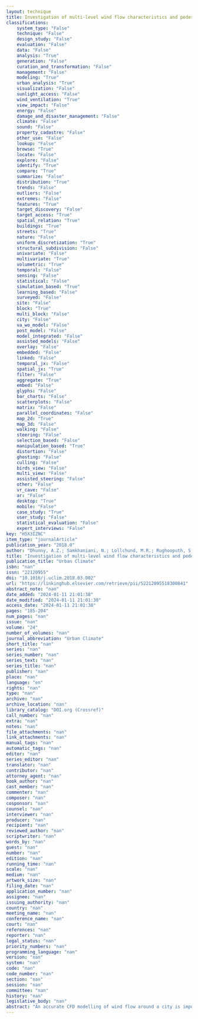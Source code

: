 ```yaml
---
layout: technique
title: Investigation of multi-level wind flow characteristics and pedestrian comfort in a tropical city
classifications:
    system_type: "False"
    technique: "False"
    design_study: "False"
    evaluation: "False"
    data: "False"
    analysis: "True"
    generation: "False"
    curation_and_transformation: "False"
    management: "False"
    modeling: "True"
    urban_analysis: "True"
    visualization: "False"
    sunlight_access: "False"
    wind_ventilation: "True"
    view_impact: "False"
    energy: "False"
    damage_and_disaster_management: "False"
    climate: "False"
    sound: "False"
    property_cadastre: "False"
    other_use: "False"
    lookup: "False"
    browse: "True"
    locate: "False"
    explore: "False"
    identify: "True"
    compare: "True"
    summarize: "False"
    distribution: "True"
    trends: "False"
    outliers: "False"
    extremes: "False"
    features: "True"
    target_discovery: "False"
    target_access: "True"
    spatial_relation: "True"
    buildings: "True"
    streets: "True"
    nature: "False"
    uniform_discretization: "True"
    structural_subdivision: "False"
    univariate: "False"
    multivariate: "True"
    volumetric: "True"
    temporal: "False"
    sensing: "False"
    statistical: "False"
    simulation_based: "True"
    learning_based: "False"
    surveyed: "False"
    site: "False"
    block: "True"
    multi_block: "False"
    city: "False"
    va_wo_model: "False"
    post_model: "False"
    model_integrated: "False"
    assisted_models: "False"
    overlay: "False"
    embedded: "False"
    linked: "False"
    temporal_jx: "False"
    spatial_jx: "True"
    filter: "False"
    aggregate: "True"
    embed: "False"
    glyphs: "False"
    bar_charts: "False"
    scatterplots: "False"
    matrix: "False"
    parallel_coordinates: "False"
    map_2d: "True"
    map_3d: "False"
    walking: "False"
    steering: "False"
    selection_based: "False"
    manipulation_based: "True"
    distortion: "False"
    ghosting: "False"
    culling: "False"
    birds_view: "False"
    multi_view: "False"
    assisted_steering: "False"
    other: "False"
    vr_cave: "False"
    ar: "False"
    desktop: "True"
    mobile: "False"
    case_study: "True"
    user_study: "False"
    statistical_evaluation: "False"
    expert_interviews: "False"
key: "H5X3IZNC"
item_type: "journalArticle"
publication_year: "2018.0"
author: "Dhunny, A.Z.; Samkhaniani, N.; Lollchund, M.R.; Rughooputh, S.D.D.V."
title: "Investigation of multi-level wind flow characteristics and pedestrian comfort in a tropical city"
publication_title: "Urban Climate"
isbn: "nan"
issn: "22120955"
doi: "10.1016/j.uclim.2018.03.002"
url: "https://linkinghub.elsevier.com/retrieve/pii/S2212095518300841"
abstract_note: "nan"
date_added: "2024-01-11 21:01:38"
date_modified: "2024-01-11 21:01:38"
access_date: "2024-01-11 21:01:38"
pages: "185-204"
num_pages: "nan"
issue: "nan"
volume: "24"
number_of_volumes: "nan"
journal_abbreviation: "Urban Climate"
short_title: "nan"
series: "nan"
series_number: "nan"
series_text: "nan"
series_title: "nan"
publisher: "nan"
place: "nan"
language: "en"
rights: "nan"
type: "nan"
archive: "nan"
archive_location: "nan"
library_catalog: "DOI.org (Crossref)"
call_number: "nan"
extra: "nan"
notes: "nan"
file_attachments: "nan"
link_attachments: "nan"
manual_tags: "nan"
automatic_tags: "nan"
editor: "nan"
series_editor: "nan"
translator: "nan"
contributor: "nan"
attorney_agent: "nan"
book_author: "nan"
cast_member: "nan"
commenter: "nan"
composer: "nan"
cosponsor: "nan"
counsel: "nan"
interviewer: "nan"
producer: "nan"
recipient: "nan"
reviewed_author: "nan"
scriptwriter: "nan"
words_by: "nan"
guest: "nan"
number: "nan"
edition: "nan"
running_time: "nan"
scale: "nan"
medium: "nan"
artwork_size: "nan"
filing_date: "nan"
application_number: "nan"
assignee: "nan"
issuing_authority: "nan"
country: "nan"
meeting_name: "nan"
conference_name: "nan"
court: "nan"
references: "nan"
reporter: "nan"
legal_status: "nan"
priority_numbers: "nan"
programming_language: "nan"
version: "nan"
system: "nan"
code: "nan"
code_number: "nan"
section: "nan"
session: "nan"
committee: "nan"
history: "nan"
legislative_body: "nan"
abstract: "An accurate CFD modelling of wind flow around a city is important for a large variety of application. CFD simulations are heavily influenced by the large number of computational parameters defined in the model. This article presents a thorough and broad sensitivity study of the impact of computational parameters on the numerical outcome for wind flow pattern of a tropical city. In this current study, a series of 3D steady state RANS simulations are conducted in full scale for a region in the city with CFD software OpenFOAM. As CFD simulations are influenced by the computational parameters including turbulence models, for accurate wind flow modelling different turbulent models are tested. The numerical outcomes are compared with on-site measured data which are obtained from anemometers placed at different locations and heights within the downtown of the tropical city for a 2-year period. The impact of a variety of computational parameters is considered which include the mesh resolution and different turbulence models. The test for turbulence models shows that SST k-ω returns the most accurate result among other examined models compared to experimental data. A pedestrian comfort map is then derived based on extended land beaufort scale table and velocity field data from CFD. The result is consistent with long-term observations. In addition, vertical profile of the wind speed near every corner of some interested buildings is investigated for the potential installation of micro wind turbines."
---
```

